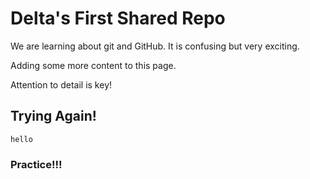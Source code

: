 # Delta's First Shared Repo

We are learning about git and GitHub. It is confusing but very exciting.

Adding some more content to this page.

Attention to detail is key!

## Trying Again!
`hello`

### Practice!!!